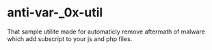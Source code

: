 # anti-var-_0x-util
That sample utilite made for automaticly remove aftermath of malware which add subscript to your js and php files. 
